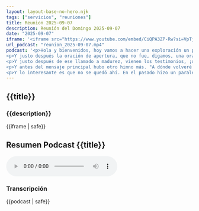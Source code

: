 ```yaml
---
layout: layout-base-no-hero.njk
tags: ["servicios", "reuniones"]
title: Reunion 2025-09-07
description: Reunión del Domingo 2025-09-07
date: "2025-09-07"
iframe: '<iframe src="https://www.youtube.com/embed/CiQPA3ZP-Rw?si=VpTjp3NgINIS9_BV" title="YouTube video player" frameborder="0" allow="accelerometer; autoplay; clipboard-write; encrypted-media; gyroscope; picture-in-picture; web-share" referrerpolicy="strict-origin-when-cross-origin" allowfullscreen></iframe>'
url_podcast: "reunion_2025-09-07.mp4"
podcast: '<p>Hola y bienvenidos, hoy vamos a hacer una exploración un poco diferente, nos vamos a sumergir en la grabación de la reunión de la Iglesia del domingo 7 de septiembre de 2025. La idea es compartir cómo fue ese servicio, qué se sintió, qué se dijo, especialmente útil para quien visite el sitio web y quiera tener una idea más cercana. Exacto, es como abrir una ventana a ese momento y al escuchar la grabación se percibe una mezcla interesante. De mucha alabanza, como muy gozosa, pero también momentos de reflexión, de pensar en la fe y se nota mucho el sentido de comunidad, de apoyo. Vamos a tratar de desglosar un poco eso. Sí, empecemos por el principio. ¿Cómo arrancó la grabación? Capta mucha energía, se oyen "¡gloria a Dios!", "¡aleluya!" espontáneos. Parece, sí, sí se siente como una alegría genuina por estar ahí reunidos, no algo forzado y en la música desde el inicio, marcó un tono particular, mencionan el himno 61, "viene otra vez". El tema es fuerte, la espera del regreso de Cristo Rey. Totalmente, pone todo en perspectiva. No, no es solo el aquí y ahora.</p>
<p>Y justo después la oración de apertura, que no fue, digamos, una oración cualquiera, fue bastante profunda. ¿Qué temas tocó? Por lo que entendí, pues mira, por un lado, mucha gratitud por el amor de Dios, por poder estar juntos, pero también pidieron guía, fortaleza, incluso mencionaron lo de "tomar la Cruz". Ah, eso es interesante, reconocer la dificultad, sí, y la dependencia. La frase "sin usted nada somos", es muy directa, hasta pidieron protección espiritual y oraron por los que no estaban y por el crecimiento de la iglesia, bastante completa. Refleja como las preocupaciones reales de la gente, no más allá de lo litúrgico, justo y después de esa oración, más música, otros himnos que siguieron como un hilo. Sí, mencionaron dos seguidos. El 309, "Jesús es mi rey soberano". Este parece más personal, ¿verdad? Como rey, pero también amigo, consuelo, exacto, cambia un poco el foco de lo colectivo a lo íntimo y luego el 149, "solo un poco más de la vida". Aquí ese vuelve a mirar al futuro, al cielo, habla de dejar la Cruz por la corona. Es como un viaje, no de la esperanza grande a la relación personal y de ahí a la perseverancia con la vista en la meta. Sí, me gusta esa idea del viaje musical y teológico. Prepara bien para lo que sigue, que fue la lectura de la palabra. Eligieron Hebreos 6, versículos 1 al 3, un pasaje que es bueno, un llamado fuerte a la madurez. ¿A qué se refiere con madurez? A no quedarse solo con lo básico, arrepentimiento, fe, bautismos. Esas cosas, dice, "vamos adelante a la perfección", o sea, a profundizar, a crecer en la fe, no estancarse, entiendo, es un desafío directo, no quedarse en la superficie. Exacto.</p>
<p>Y justo después de ese llamado a madurez, vienen los testimonios, ¡qué buena conexión! Sí, como diciendo, bueno, veamos cómo se vive esta fe en la práctica, aquí es donde se siente el pulso de la comunidad, creo yo. Totalmente y en vez de listarlos uno por uno, quizás podemos ver los temas que salieron. Me parece bien. ¿Hubo temas repetidos? Sí, por ejemplo, la gratitud, pero en medio de problemas, como una hermana, creo que Vilma, que compartió sentir dolor físico. Sí, recuerdo eso. Y dijo algo de que "el dolor de aquí no es nada comparado con lo eterno". Exacto y que aún así elegía a adorar porque Dios da la fuerza, eso es, eso es fe probada. Qué fuerte. Y luego otra hermana, Claudia, agradeció por salud, trabajo y mencionó una visita. Lloró por la salvación de sus hijos, por un joven Santi. Ahí se ve la otra cara. La preocupación por los demás, la oración por otros. Claro, la fe que se extiende a la familia, a la comunidad, no es solo para uno. Y el hermano José, de 83 años. Su testimonio fue guau, sí, habló de perseverancia, agradeció por la vida, citó un salmo sobre la gratitud. Y mencionó algo del ministerio de la reconciliación, ¿qué es eso exactamente? Bueno, bíblicamente se refiere a la tarea de ayudar a restaurar relaciones, primero con Dios y segundo entre las personas, que lo diga alguien con su experiencia y que use su vida como ejemplo y lea el Salmo 41 sobre el cuidado de Dios a los enfermos es muy potente. Deja huella, sin duda, un testimonio de toda una vida. Exacto y qué bien elegido el himno que cantaron justo después. El número 3, "cerca de ti, señor", un clásico, pero en ese contexto, después de oír a José, debe haber resonado mucho esa búsqueda de cercanía con Dios. Sí, total.</p>
<p>Y antes del mensaje principal hubo otro himno más. "A dónde volveré mis ojos", la letra, por lo que se oye, habla de buscar refugio en Dios cuando uno está débil, afligido, como una última preparación del corazón, no, antes de la enseñanza, justo y hubo un testimonio más en esa línea, otra hermana. Que también agradeció, habló de depender de Dios, de su misericordia y conectó de nuevo con Hebreos 6, mencionó el peligro de la apostasía, o sea, de alejarse de la fe, volviendo al tema de la madurez y perseverancia, exacto y dijo que se necesita el poder del Espíritu Santo para seguir firmes. Incluso cantó un pedacito de una canción, "permíteme, señor, que entrega", ¿no? ¿Ese deseo de cercanía total? Sí. Los testimonios realmente mostraron una fe viva con sus luchas, su gratitud, su enfoque en Dios y en los demás, y todo eso, junto con las ofrendas, creó el clima para el mensaje central que estuvo a cargo del pastor y se metió de lleno en Hebreos 11, el capítulo de la fe, aquí es donde se profundiza el tema. Sí, el tema fue la fe, pero no como idea abstracta, sino como como acción. ¿Cómo lo explicó? Empezó con la definición clásica, "la certeza de lo que se espera. La convicción de lo que no se ve" y recalcó eso de que "sin fe es imposible agradar a Dios". El énfasis estaba en actuar por fe. Y usó ejemplos, me imagino, claro, los grandes ejemplos, pero enfocándose en qué hicieron por fe. Abraham obedeció y se fue a lo desconocido, fe como obediencia. David contra Goliat, ese siempre impacta. Sí, lo contó con detalle, cómo David rechazó la armadura humana, confió solo en Dios, la burla del gigante, la fe de David y la victoria, fe como audacia. Y Noé, imagínate construir el arca 120 años aguantando burlas, predicando de un diluvio que nadie creía, fe como perseverancia, como ir contra la corriente. Son ejemplos que muestran que la fe cuesta, que es una decisión activa. Exacto.</p>
<p>Y lo interesante es que no se quedó ahí. En el pasado hizo un paralelo con Noé, verdad. Sí, y fue una parte fuerte del mensaje, señaló. Similitudes que él veía, maldad, indiferencia espiritual, mencionó señales como guerras, desastres y habló de la tecnología, la tecnología, ¿en qué sentido? Como una posible gran distracción, algo que aleja de buscar a Dios, de estar preparados para bueno. Lo que él ve como el regreso inminente de Cristo, es una perspectiva contundente. Busca sacudir un poco, sí, como en tiempos de Noé, pero lo equilibró como recordando la fidelidad de Dios. Usó el ejemplo de Israel en el desierto. Dios nos cuidó 40 años, aunque ellos fallaban, el punto era, Dios sigue siendo fiel hoy con los que confían en él, a pesar de todo, era advertencia y esperanza a la vez. Entendido entonces, después de definir, ilustrar, conectar y dar esperanza, ¿qué pidió a la gente que hiciera, la aplicación práctica? Varias cosas, pero todas girando en torno a vivir esa fe activa. Buscar a Dios, estudiar la Biblia, usó escudriñar a fondo, vivir por fe en lo práctico, no para salvación, sanidad, familia. Exacto. Estar preparados espiritualmente y muy importante, compartir el Evangelio, seguir predicando, aunque haya rechazo, la fe no es solo para guardársela, correcto y conectó todo eso con la sabiduría divina para el día a día. Ah, eso es clave, la fe como guía para decisiones personales, familiares, sí. Que la fe informe cómo vives, cómo te relacionas, que sea relevante para los desafíos diarios. Muy completo el mensaje, ¿y cómo cerró la reunión? Después de eso, la gente se puso de pie y cantaron un coro final. ¿Cuál? La letra que se oye dice, "no te he avergonzado el que pelea por mí es Jehová, seguiré adelante porque Jehová va conmigo", ¡qué declaración! Justo después de hablar tanto de fe y confianza, sí, una declaración de dependencia total, muy coherente con todo el culto. Y la oración final, ¿cerró bien el círculo? Yo creo que sí, agradecieron por el culto, la palabra, la comunión. Pidieron fuerza para el próximo servicio y de nuevo el cuidado mutuo. Oraron específicamente por el papá de Vilma, pidiendo sanidad con mucha fe. Eso muestra la parte de familia espiritual. Exacto y terminaron pidiendo paz y bendición para todo salirse. Entonces, si tuviéramos que resumir la esencia de esa reunión para alguien que no estuvo, yo diría que fue una inmersión en la fe vivida. Fe que alaba, que ora, que comparte luchas, que espera, sí, una fe anclada en la palabra, en la esperanza del regreso de Cristo y muy vivida en comunidad y para quien visite el sitio web, creo que le da una idea clara, no, una comunidad centrada en Dios, en la Biblia y en apoyarse mutuamente, correcto, se ve que buscan cultivar una forma de vida basada en eso, queda resonando esa definición, "la fe la certeza de lo que se espera, la convicción de lo que no se ve". Sí, y quizás nos deja pensando si esa es la fe, la de Abraham, David, Noé, la de los testimonios. ¿Cómo se ve eso en lo concreto, en el día a día fuera de la iglesia, en el trabajo, con la familia? ¿Cómo se traduce esa convicción en acciones visibles? Es algo para reflexionar, ¿no?</p>'
---
```


<section class="reunion section bg-gray-ligth">
  <article class="container full-lg-screen">
    <h2 class="section-title">{{title}}</h2>
    <aside class="text-center">
      <h3 class="p1">{{description}}</h3>
      <div class="video-responsive-container">
        {{iframe | safe}}
      </div>
    </aside>
  </article>

  <article>
    <h2 class="p1">Resumen Podcast {{title}}</h2>
    <audio controls class="p1">
      <source src="/assets/audio/{{url_podcast|safe}}" type="audio/mp4">
      Tu navegador no soporta el elemento de audio.
    </audio>
    <h3 class="p1">Transcripción</h3>
    <div id="transcripcion-podcast">
      {{podcast | safe}}
    </div>
  </article>
</section>
